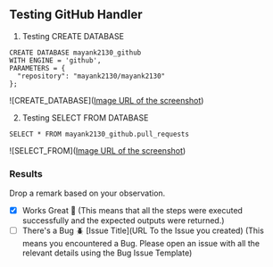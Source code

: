 ## Testing GitHub Handler

1. Testing CREATE DATABASE

```
CREATE DATABASE mayank2130_github
WITH ENGINE = 'github',
PARAMETERS = {
  "repository": "mayank2130/mayank2130"
};
```

![CREATE_DATABASE]([Image URL of the screenshot](https://i.postimg.cc/GpYZW4vs/Create-Database.png))


2. Testing SELECT FROM DATABASE

```
SELECT * FROM mayank2130_github.pull_requests
```
![SELECT_FROM]([Image URL of the screenshot](https://i.postimg.cc/sXz7cLVZ/Testing-SELECT.png))


### Results

Drop a remark based on your observation.
- [X] Works Great 💚 (This means that all the steps were executed successfully and the expected outputs were returned.)
- [ ] There's a Bug 🪲 [Issue Title](URL To the Issue you created) (This means you encountered a Bug. Please open an issue with all the relevant details using the Bug Issue Template)
